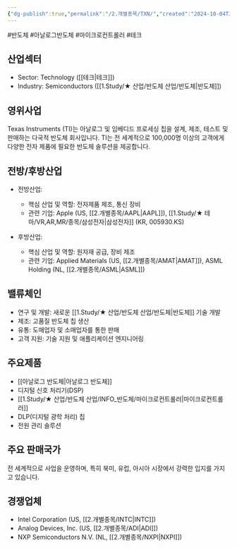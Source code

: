 ```yaml
---
{"dg-publish":true,"permalink":"/2.개별종목/TXN/","created":"2024-10-04T23:04:49.137+09:00","updated":"2025-06-03T20:06:01.781+09:00"}
---
```


#반도체 #아날로그반도체 #마이크로컨트롤러 #테크 

## 산업섹터

- Sector: Technology ([[테크\|테크]])
- Industry: Semiconductors ([[1.Study/★ 산업/반도체 산업/반도체\|반도체]])

## 영위사업

Texas Instruments (TI)는 아날로그 및 임베디드 프로세싱 칩을 설계, 제조, 테스트 및 판매하는 다국적 반도체 회사입니다. TI는 전 세계적으로 100,000명 이상의 고객에게 다양한 전자 제품에 필요한 반도체 솔루션을 제공합니다.

## 전방/후방산업

- 전방산업:
    
    - 핵심 산업 및 역할: 전자제품 제조, 통신 장비
    - 관련 기업: Apple (US, [[2.개별종목/AAPL\|AAPL]]), [[1.Study/★ 테마/VR,AR,MR/종목/삼성전자\|삼성전자]] (KR, 005930.KS)
    
- 후방산업:
    
    - 핵심 산업 및 역할: 원자재 공급, 장비 제조
    - 관련 기업: Applied Materials (US, [[2.개별종목/AMAT\|AMAT]]), ASML Holding (NL, [[2.개별종목/ASML\|ASML]])

## 밸류체인

- 연구 및 개발: 새로운 [[1.Study/★ 산업/반도체 산업/반도체\|반도체]] 기술 개발
- 제조: 고품질 반도체 칩 생산
- 유통: 도매업자 및 소매업자를 통한 판매
- 고객 지원: 기술 지원 및 애플리케이션 엔지니어링

## 주요제품

- [[아날로그 반도체\|아날로그 반도체]]
- 디지털 신호 처리기(DSP)
- [[1.Study/★ 산업/반도체 산업/INFO_반도체/마이크로컨트롤러\|마이크로컨트롤러]]
- DLP(디지털 광학 처리) 칩
- 전원 관리 솔루션

## 주요 판매국가

전 세계적으로 사업을 운영하며, 특히 북미, 유럽, 아시아 시장에서 강력한 입지를 가지고 있습니다.

## 경쟁업체

- Intel Corporation (US, [[2.개별종목/INTC\|INTC]])
- Analog Devices, Inc. (US, [[2.개별종목/ADI\|ADI]])
- NXP Semiconductors N.V. (NL, [[2.개별종목/NXPI\|NXPI]])